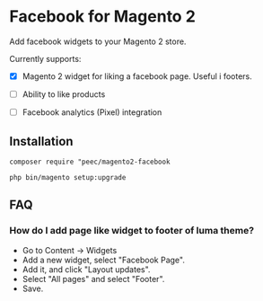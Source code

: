 # Facebook for Magento 2

Add facebook widgets to your Magento 2 store.

Currently supports:

- [x] Magento 2 widget for liking a facebook page. Useful i footers.
- [ ] Ability to like products
- [ ] Facebook analytics (Pixel) integration


## Installation

`composer require "peec/magento2-facebook`

`php bin/magento setup:upgrade`



## FAQ

### How do I add page like widget to footer of luma theme?

 - Go to Content -> Widgets
 - Add a new widget, select "Facebook Page".
 - Add it, and click "Layout updates".
 - Select "All pages" and select "Footer".
 - Save.



